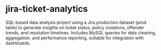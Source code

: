 # jira-ticket-analytics
SQL-based data analysis project using a Jira production dataset (prod table) to generate insights on ticket status, policy violations, offender trends, and resolution timelines. Includes MySQL queries for data cleaning, aggregation, and performance reporting, suitable for integration with dashboards.
